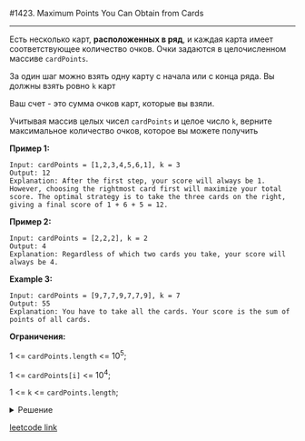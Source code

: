 #1423. Maximum Points You Can Obtain from Cards

---

Есть несколько карт, **расположенных в ряд**, и каждая карта имеет соответствующее количество очков. Очки задаются в целочисленном массиве `cardPoints`.

За один шаг можно взять одну карту с начала или с конца ряда. Вы должны взять ровно `k` карт

Ваш счет - это сумма очков карт, которые вы взяли.

Учитывая массив целых чисел `cardPoints` и целое число `k`, верните максимальное количество очков, которое вы можете получить

**Пример 1:**

```
Input: cardPoints = [1,2,3,4,5,6,1], k = 3
Output: 12
Explanation: After the first step, your score will always be 1. However, choosing the rightmost card first will maximize your total score. The optimal strategy is to take the three cards on the right, giving a final score of 1 + 6 + 5 = 12.
```

**Пример 2:**

```
Input: cardPoints = [2,2,2], k = 2
Output: 4
Explanation: Regardless of which two cards you take, your score will always be 4.
```

**Example 3:**

```
Input: cardPoints = [9,7,7,9,7,7,9], k = 7
Output: 55
Explanation: You have to take all the cards. Your score is the sum of points of all cards.
```

**Ограничения:**

1 <= `cardPoints.length` <= 10<sup>5</sup>;

1 <= `cardPoints[i]` <= 10<sup>4</sup>;

1 <= `k` <= `cardPoints.length`;

<details>

<summary> Решение </summary>

Рассмотрим **Пример 1**. Мы должны взять `k` карт сначала или конца.

Возможно, это первые `k`:

[**1**, **2**, **3**, ~~4~~, ~~5~~, ~~6~~, ~~1~~]

Или первые `k`-1 + последняя n:

[**1**, **2**, ~~3~~, ~~4~~, ~~5~~, ~~6~~, **1**]

Или первые k-2 + последние n-1, n:

[**1**, ~~2~~, ~~3~~, ~~4~~, ~~5~~, **6**, **1**]

Или последние `n-(k-1)`, `n-(k-2)`, `n -(k-3)`:

[~~1~~, ~~2~~, ~~3~~, ~~4~~, **5**, **6**, **1**]

Думаю, что закономерность понятна.

Найдём сумму первых k карт:

```js
let curSum = 0;
for (let i = 0; i < k; i++) {
  curSum += cardPoints[i];
}
```

Добавим переменную для хранения максимальной суммы k карт:

```js
let maxSum = curSum;
```

В цикле уменьшаем на одну карту слева и добавляем одну карту справа. Сравниваем с текущим максимумом. По окончании цикла возвращаем максимальное значение

```js
for (let i = k - 1; i >= 0; i--) {
  const j = cardPoints.length - k + i;
  curSum = curSum - cardPoints[i] + cardPoints[j];
  maxSum = Math.max(maxSum, curSum);
}
```

Весь алгоритм выглядит так:

```js
/**
 * @param {number[]} cardPoints
 * @param {number} k
 * @return {number}
 */
const maxScore = function (cardPoints, k) {
  let curSum = 0;
  for (let i = 0; i < k; i++) {
    curSum += cardPoints[i];
  }
  let maxSum = curSum;
  for (let i = k - 1; i >= 0; i--) {
    const j = cardPoints.length - k + i;
    curSum = curSum - cardPoints[i] + cardPoints[j];
    maxSum = Math.max(maxSum, curSum);
  }

  return maxSum;
};
```

</details>

[leetcode link](https://leetcode.com/problems/maximum-points-you-can-obtain-from-cards/)
